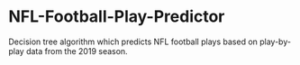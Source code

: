 # NFL-Football-Play-Predictor
Decision tree algorithm which predicts NFL football plays based on play-by-play data from the 2019 season. 

